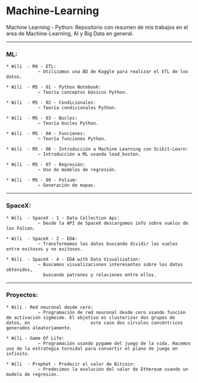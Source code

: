 # Machine-Learning

Machine Learning - Python:	Repositorio con resumen de mis trabajos en el area de Machine-Learning, AI y Big Data en general.
 
---
### ML:

	* Wili 	- M4 - ETL:
			 	~ Utilizamos una BD de Kaggle para realizar el ETL de los datos.
			
	* Wili 	- M5 - 01 - Python Notebook:
			 	~ Teoría conceptos básicos Python.
			
	* Wili 	- M5 - 02 - Condicionales:
			 	~ Teoría condicionales Python.
			
	* Wili 	- M5 - 03 - Bucles:
			 	~ Teoría bucles Python.
			
	* Wili 	- M5 - 04 - Funciones:
			 	~ Teoría funciones Python.
			
	* Wili 	- M5 - 06 - Introducción a Machine Learning con Scikit-Learn:
			 	~ Introducción a ML usando load_boston.
			
	* Wili 	- M5 - 07 - Regresión:
			 	~ Uso de modelos de regresión.
			
	* Wili 	- M5 - 09 - Folium:
			 	~ Generación de mapas.
			
---

### SpaceX:

	* Wili 	- SpaceX - 1 - Data Collection Api:
			 	~ Desde la API de SpaceX descargamos info sobre vuelos de los Falcon.
			
	* Wili 	- SpaceX - 2 - EDA:
			 	~ Transformamos los datos buscando dividir los vuelos entre exitosos y no exitosos.
			
	* Wili 	- SpaceX - 4 - EDA with Data Visualization:
			 	~ Buscamos visualizaciones interesantes sobre los datos obtenidos,
				  buscando patrones y relaciones entre ellos.
			
		

---	
				
### Proyectos:

	* Wili - Red neuronal desde cero:
				~ Programación de red neuronal desde cero usando función de activación sigmoide. El objetivo es clusterizar dos grupos de datos, en 				      este caso dos círculos concéntricos generados aleatoriamente.
				
	* Wili - Game Of Life:
				~ Programación usando pygame del juego de la vida. Hacemos uso de la estrategia toroidal para convertir el plano de juego en infinito.

	* Wili 	- Prophet - Predecir el valor de Bitcoin:
				~ Predecimos la evolución del valor de Ethereum usando un modelo de regresión.
